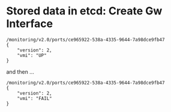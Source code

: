 # Stored data in etcd: Create Gw Interface

```
/monitoring/v2.0/ports/ce965922-538a-4335-9644-7a98dce9fb47
{
    "version": 2, 
    "vmi": "UP"
}
```

and then ...

```
/monitoring/v2.0/ports/ce965922-538a-4335-9644-7a98dce9fb47
{
    "version": 2, 
    "vmi": "FAIL"
}
```
